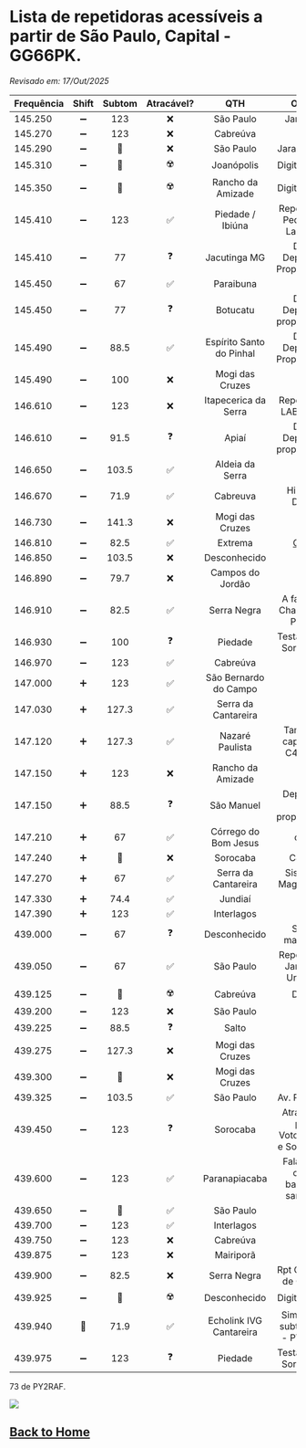 # Lista de repetidoras acessíveis a partir de São Paulo, Capital - GG66PK.

*Revisado em: 17/Out/2025*

| Frequência | Shift | Subtom | Atracável? | QTH | Obs.: |
| --- | :---: | :---: | :---: | :---: | :---: |
| 145.250 | ➖ | 123 | ❌ | São Paulo | Jaraguá | ook
| 145.270 | ➖ | 123 | ❌ | Cabreúva | | ook
| 145.290 | ➖ | 🔘 | ❌ | São Paulo | Jaraguá DX |
| 145.310 | ➖ | 🔘 | ☢️ | Joanópolis | Digitalizada |
| 145.350 | ➖ | 🔘 | ☢️ | Rancho da Amizade | Digitalizada |
| 145.410 | ➖ | 123 | ✅ | Piedade / Ibiúna | Repetidora Pedra do Lagarto | ook
| 145.410 | ➖ | 77 | ❓ | Jacutinga MG | DX / Depende Propagação |
| 145.450 | ➖ | 67 | ✅ | Paraibuna | | ook
| 145.450 | ➖ | 77 | ❓ | Botucatu | DX / Depende propagação |
| 145.490 | ➖ | 88.5 | ✅ | Espírito Santo do Pinhal | DX / Depende Propagação | ook
| 145.490 | ➖ | 100 | ❌ | Mogi das Cruzes | | ook
| 146.610 | ➖ | 123 | ❌ | Itapecerica da Serra | Repetidora LABRE SP | ook
| 146.610 | ➖ | 91.5 | ❓ | Apiaí | DX / Depende propagação |
| 146.650 | ➖ | 103.5 | ✅ | Aldeia da Serra | | ook
| 146.670 | ➖ | 71.9 | ✅ | Cabreuva | Hibrida DMR | ook
| 146.730 | ➖ | 141.3 | ❌ | Mogi das Cruzes | | ook
| 146.810 | ➖ | 82.5 | ✅ | Extrema | [QRZ](https://www.qrz.com/db/PY4FW) | ook
| 146.850 | ➖ | 103.5 | ❌ | Desconhecido | | ook
| 146.890 | ➖ | 79.7 | ❌ | Campos do Jordão |  | ook
| 146.910 | ➖ | 82.5 | ✅ | Serra Negra | A famosa Chapéu de Palha | ook
| 146.930 | ➖ | 100 | ❓ | Piedade | Testada em Sorocaba |
| 146.970 | ➖ | 123 | ✅ | Cabreúva | | ook
| 147.000 | ➕ | 123 | ✅ | São Bernardo do Campo | |
| 147.030 | ➕ | 127.3 | ✅ | Serra da Cantareira | | ook
| 147.120 | ➕ | 127.3 | ✅ | Nazaré Paulista | Também capaz de C4FM!!! | 
| 147.150 | ➕ | 123 | ❌ | Rancho da Amizade | | ook
| 147.150 | ➕ | 88.5 | ❓ | São Manuel | Depende de propagação |
| 147.210 | ➕ | 67 | ✅ | Córrego do Bom Jesus | ook
| 147.240 | ➕ | 🔘 | ❌ | Sorocaba | C4FM |
| 147.270 | ➕ | 67 | ✅ | Serra da Cantareira | Sistema MagraoNet | ook
| 147.330 | ➕ | 74.4 | ✅ | Jundiaí | | ook
| 147.390 | ➕ | 123 | ✅ | Interlagos | | ook
| 439.000 | ➖ | 67 | ❓ | Desconhecido | Sinal marginal |
| 439.050 | ➖ | 67 | ✅ | São Paulo | Repetidora Jaraguá Urbana | ook
| 439.125 | ➖ | 🔘 | ☢️ | Cabreúva | DMR |
| 439.200 | ➖ | 123 | ❌ | São Paulo | | ook
| 439.225 | ➖ | 88.5 | ❓ | Salto | DX |
| 439.275 | ➖ | 127.3 | ❌ | Mogi das Cruzes | | ook
| 439.300 | ➖ | 🔘 | ❌ | Mogi das Cruzes | |
| 439.325 | ➖ | 103.5 | ✅ | São Paulo | Av. Paulista | ook
| 439.450 | ➖ | 123 | ❓ | Sorocaba | Atracável por Votorantim e Sorocaba |
| 439.600 | ➖ | 123 | ✅ | Paranapiacaba | Fala bem com baixada santista | ook
| 439.650 | ➖ | 🔘 | ✅ | São Paulo | | ook
| 439.700 | ➖ | 123 | ✅ | Interlagos | | ook
| 439.750 | ➖ | 123 | ❌ | Cabreúva | | ook
| 439.875 | ➖ | 123 | ❌ | Mairiporã | | ook
| 439.900 | ➖ | 82.5 | ❌ | Serra Negra | Rpt Chapeu de Couro | ook
| 439.925 | ➖ | 🔘 | ☢️ | Desconhecido | Digitalizada |
| 439.940 | 🔘 | 71.9 | ✅ | Echolink IVG Cantareira | Simplex e subtonada - PY2MO | ook
| 439.975 | ➖ | 123 | ❓ | Piedade | Testada em Sorocaba |

73 de PY2RAF.

![](https://rf3.org:8443/q/wink-rpt.png)

## [Back to Home](https://github.com/rfrht/FT-991A/wiki)
